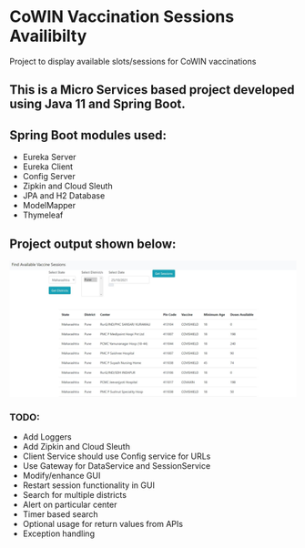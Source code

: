# CoWIN Vaccination Sessions Availibilty

Project to display available slots/sessions for CoWIN vaccinations

## This is a Micro Services based project developed using Java 11 and Spring Boot. 

## Spring Boot modules used:	
- Eureka Server
- Eureka Client
- Config Server
- Zipkin and Cloud Sleuth
- JPA and H2 Database
- ModelMapper
- Thymeleaf

## Project output shown below: 


![Project Output](/Co-WIN_Project/Images/Available_Sessions.JPG)


### TODO:
- Add Loggers
- Add Zipkin and Cloud Sleuth
- Client Service should use Config service for URLs
- Use Gateway for DataService and SessionService
- Modify/enhance GUI 
- Restart session functionality in GUI
- Search for multiple districts
- Alert on particular center
- Timer based search
- Optional usage for return values from APIs
- Exception handling
